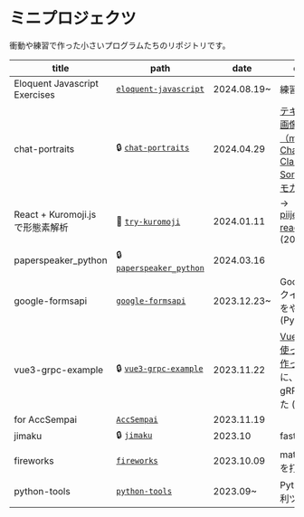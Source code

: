 # ミニプロジェクツ
衝動や練習で作った小さいプログラムたちのリポジトリです。

| title | path | date | description |
| -- | -- | -- | -- | 
| Eloquent Javascript Exercises | [`eloquent-javascript`](eloquent-javascript/) | 2024.08.19~ | 練習問題を解く |
| chat-portraits | 🔒 [`chat-portraits`](../private-mini-projects/chat-portraits/) | 2024.04.29 | [テキスト生成AI 自画像チャレンジ（matplotlib + ChatGPT 4, 3.5, Claude 3 Sonnet） - アイソモカ]( https://isomocha.hatenablog.com/entry/2024/04/30/000000) |
| React + Kuromoji.js で形態素解析 | 🔗 [`try-kuromoji`](../kuromoji.js-react-app/) | 2024.01.11 | → [piijey/kuromoji.js-react-app](https://github.com/piijey/kuromoji.js-react-app) へ移動 (2024.04.16) |
| paperspeaker_python | 🔒 [`paperspeaker_python`](../private-mini-projects/paperspeaker_python/) | 2024.03.16 ||
| google-formsapi | [`google-formsapi`](../private-mini-projects/google-formsapi/) | 2023.12.23~ | Google Forms API クイックスタートをやってみた(Python) |
| vue3-grpc-example | 🔒 [`vue3-grpc-example`](../private-mini-projects/vue3-grpc-example/) | 2023.11.22 | [Vue 3.0とgRPCを使ってTodoListを作ってみた](https://zenn.dev/hannoeru/articles/6c6f56d4080595c3540e)を参考に、Vue3.0とgRPCを触ってみた ()
| for AccSempai | [`AccSempai`](./AccSempai/) | 2023.11.19 ||
| jimaku | 🔒 [`jimaku`](../private-mini-projects/jimaku/) | 2023.10 | faster-whisper ||
| fireworks | [`fireworks`](./fireworks/) | 2023.10.09 | matplotlib で花火を打ち上げる | 
| python-tools | [`python-tools`](../python-tools/) | 2023.09~ | Pythonで書いた便利ツール |
